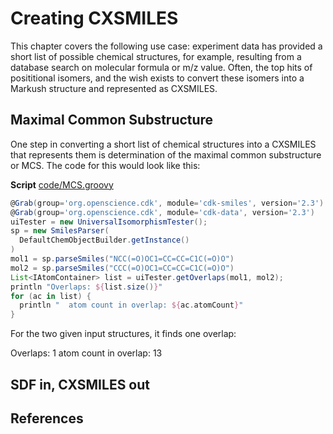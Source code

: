 # Creating CXSMILES

This chapter covers the following use case: experiment data has provided
a short list of possible chemical structures, for example, resulting from
a database search on <a name="tp1">molecular formula</a> or <a name="tp2">m/z value</a>. Often, the top hits
of <a name="tp3">posititional isomers</a>, and the wish exists to convert these isomers
into a Markush structure and represented as CXSMILES.

## Maximal Common Substructure

One step in converting a short list of chemical structures into a CXSMILES
that represents them is determination of the <a name="tp4">maximal common substructure</a>
or <a name="tp5">MCS</a>. The code for this would look like this:

**Script** [code/MCS.groovy](code/MCS.code.md)
```groovy
@Grab(group='org.openscience.cdk', module='cdk-smiles', version='2.3')
@Grab(group='org.openscience.cdk', module='cdk-data', version='2.3')
uiTester = new UniversalIsomorphismTester();
sp = new SmilesParser(
  DefaultChemObjectBuilder.getInstance()
)
mol1 = sp.parseSmiles("NCC(=O)OC1=CC=CC=C1C(=O)O")
mol2 = sp.parseSmiles("CCC(=O)OC1=CC=CC=C1C(=O)O")
List<IAtomContainer> list = uiTester.getOverlaps(mol1, mol2);
println "Overlaps: ${list.size()}"
for (ac in list) {
  println "  atom count in overlap: ${ac.atomCount}"
}
```

For the two given input structures, it finds one overlap:

Overlaps: 1
  atom count in overlap: 13

## SDF in, CXSMILES out


## References



